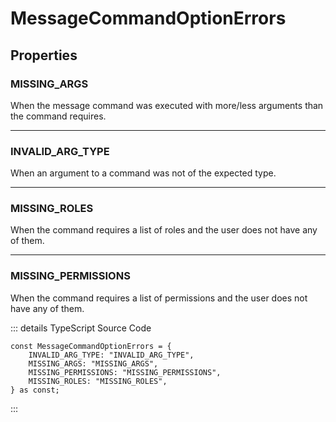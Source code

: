 # MessageCommandOptionErrors

<Badge type="tip" text="object" vertical="middle" />

## Properties

### MISSING_ARGS

When the message command was executed with more/less arguments than the command requires.

---

### INVALID_ARG_TYPE

When an argument to a command was not of the expected type.

---

### MISSING_ROLES

When the command requires a list of roles and the user does not have any of them.

---

### MISSING_PERMISSIONS

When the command requires a list of permissions and the user does not have any of them.

::: details TypeScript Source Code

```ts:no-line-numbers
const MessageCommandOptionErrors = {
	INVALID_ARG_TYPE: "INVALID_ARG_TYPE",
	MISSING_ARGS: "MISSING_ARGS",
	MISSING_PERMISSIONS: "MISSING_PERMISSIONS",
	MISSING_ROLES: "MISSING_ROLES",
} as const;

```

:::

